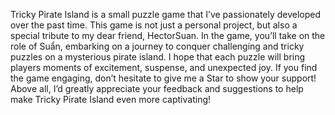 Tricky Pirate Island is a small puzzle game that I’ve passionately developed over the past time. This game is not just a personal project, but also a special tribute to my dear friend, HectorSuan. In the game, you’ll take on the role of Suẩn, embarking on a journey to conquer challenging and tricky puzzles on a mysterious pirate island. I hope that each puzzle will bring players moments of excitement, suspense, and unexpected joy. If you find the game engaging, don’t hesitate to give me a Star to show your support! Above all, I’d greatly appreciate your feedback and suggestions to help make Tricky Pirate Island even more captivating!
